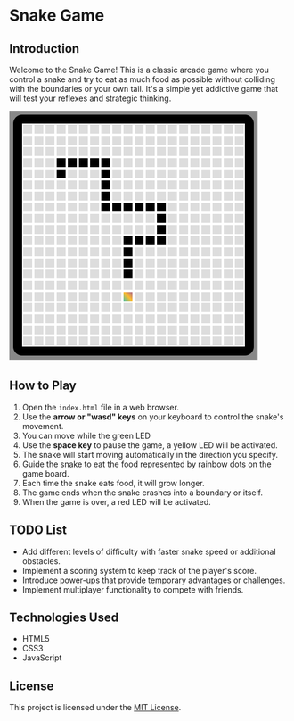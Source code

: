 # Snake Game

## Introduction

Welcome to the Snake Game! This is a classic arcade game where you control a snake and try to eat as much food as possible without colliding with the boundaries or your own tail. It's a simple yet addictive game that will test your reflexes and strategic thinking.

![Snake Game Screenshot](screenshots/screenshot2.png)

## How to Play

1. Open the `index.html` file in a web browser.
2. Use the **arrow or "wasd" keys** on your keyboard to control the snake's movement.
3. You can move while the green LED
4. Use the **space key** to pause the game, a yellow LED will be activated.
5. The snake will start moving automatically in the direction you specify.
6. Guide the snake to eat the food represented by rainbow dots on the game board.
7. Each time the snake eats food, it will grow longer.
8. The game ends when the snake crashes into a boundary or itself.
9. When the game is over, a red LED will be activated.

## TODO List

-   Add different levels of difficulty with faster snake speed or additional obstacles.
-   Implement a scoring system to keep track of the player's score.
-   Introduce power-ups that provide temporary advantages or challenges.
-   Implement multiplayer functionality to compete with friends.

## Technologies Used

-   HTML5
-   CSS3
-   JavaScript

## License

This project is licensed under the [MIT License](LICENSE).

